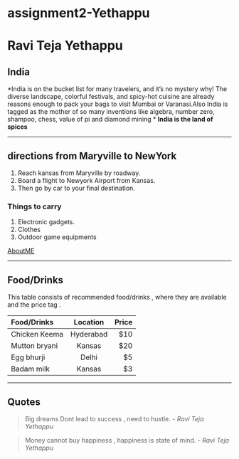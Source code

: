 # assignment2-Yethappu
# Ravi Teja Yethappu
## India
*India is on the bucket list for many travelers, and it’s no mystery why! The diverse landscape, colorful festivals, and spicy-hot cuisine are already reasons enough to pack your bags to visit Mumbai or Varanasi.Also India is tagged as the mother of so many inventions like algebra, number zero, shampoo, chess, value of pi and diamond mining * 
**India is the land of spices**

***

## directions from Maryville to NewYork

1. Reach kansas from Maryville by roadway.
2. Board a flight to Newyork Airport from Kansas.
3. Then go by car to your final destination.

### Things to carry 

1. Electronic gadgets.
2. Clothes
3. Outdoor game equipments 

[AboutME](/AboutMe.md)

***

## Food/Drinks 

This table consists of recommended food/drinks , where they are available and the price tag .

| Food/Drinks      | Location    | Price |
| :---             | :---:       | ---:  |
|Chicken Keema     | Hyderabad   | $10   |
|Mutton bryani     | Kansas      | $20   |
|Egg bhurji        | Delhi       | $5    |
| Badam milk       | Kansas      | $3    |

***
## Quotes 

>Big dreams Dont lead to success , need to hustle. - *Ravi Teja Yethappu* 

>Money cannot buy happiness , happiness is state of mind. - *Ravi Teja Yethappu*





